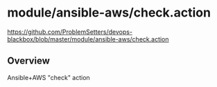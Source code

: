 # module/ansible-aws/check.action

https://github.com/ProblemSetters/devops-blackbox/blob/master/module/ansible-aws/check.action

## Overview

Ansible+AWS "check" action


